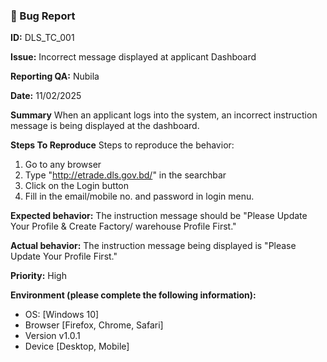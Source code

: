 ### 🐛 Bug Report

**ID:** DLS_TC_001

**Issue:** Incorrect message displayed at applicant Dashboard

**Reporting QA:** Nubila

**Date:** 11/02/2025

**Summary**
When an applicant logs into the system, an incorrect instruction message is being displayed at the dashboard.

**Steps To Reproduce**
Steps to reproduce the behavior:
1. Go to any browser
2. Type "http://etrade.dls.gov.bd/" in the searchbar
3. Click on the Login button
4. Fill in the email/mobile no. and password in login menu.

**Expected behavior:**
The instruction message should be "Please Update Your Profile & Create Factory/ warehouse Profile First."

**Actual behavior:**
The instruction message being displayed is "Please Update Your Profile First."

**Priority:**
High

**Environment (please complete the following information):**
 - OS: [Windows 10]
 - Browser [Firefox, Chrome, Safari]
 -  Version v1.0.1
 - Device [Desktop, Mobile]
